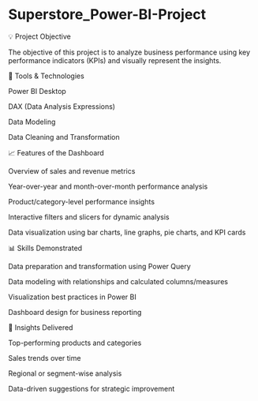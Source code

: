 # Superstore_Power-BI-Project
💡 Project Objective

The objective of this project is to analyze business performance using key performance indicators (KPIs) and visually represent the insights.

🧰  Tools & Technologies

Power BI Desktop

DAX (Data Analysis Expressions)

Data Modeling

Data Cleaning and Transformation

📈 Features of the Dashboard

Overview of sales and revenue metrics

Year-over-year and month-over-month performance analysis

Product/category-level performance insights

Interactive filters and slicers for dynamic analysis

Data visualization using bar charts, line graphs, pie charts, and KPI cards

📊 Skills Demonstrated

Data preparation and transformation using Power Query

Data modeling with relationships and calculated columns/measures

Visualization best practices in Power BI

Dashboard design for business reporting

🧠 Insights Delivered

Top-performing products and categories

Sales trends over time

Regional or segment-wise analysis 

Data-driven suggestions for strategic improvement

